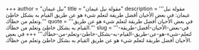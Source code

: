 +++
author = "نيل غيمان"
title = "مقولة نيل غيمان"
description = '''مقولة نيل غيمان: في بعض الأحيان أفضل طريقة لتعلم شيء هو عن طريق القيام به بشكل خاطئ وتعلم من خطأك.'''
quote = '''في بعض الأحيان أفضل طريقة لتعلم شيء هو عن طريق القيام به بشكل خاطئ وتعلم من خطأك.'''
slug = '''في-بعض-الأحيان-أفضل-طريقة-لتعلم-شيء-هو-عن-طريق-القيام-به-بشكل-خاطئ-وتعلم-من-خطأك'''
+++
في بعض الأحيان أفضل طريقة لتعلم شيء هو عن طريق القيام به بشكل خاطئ وتعلم من خطأك.
